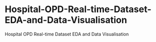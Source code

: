 # Hospital-OPD-Real-time-Dataset-EDA-and-Data-Visualisation
Hospital OPD Real-time Dataset EDA and Data Visualisation
